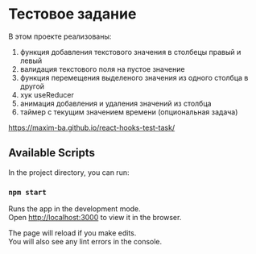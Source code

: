 # Тестовое задание

В этом проекте реализованы:
1) функция добавления текстового значения в столбецы правый и левый
2) валидация текстового поля на пустое значение
3) функция перемещения выделеного значения из одного столбца в другой
4) хук useReducer
5) анимация добавления и удаления значений из столбца
6) таймер с текущим значением времени (опциональная задача)

 https://maxim-ba.github.io/react-hooks-test-task/


## Available Scripts

In the project directory, you can run:

### `npm start`

Runs the app in the development mode.<br />
Open [http://localhost:3000](http://localhost:3000) to view it in the browser.

The page will reload if you make edits.<br />
You will also see any lint errors in the console.

